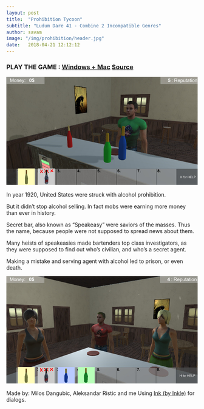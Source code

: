```yaml
---
layout: post
title:  "Prohibition Tycoon"
subtitle: "Ludum Dare 41 - Combine 2 Incompatible Genres"
author: savam
image: "/img/prohibition/header.jpg"
date:   2018-04-21 12:12:12
---
```


### PLAY THE GAME : [Windows + Mac](https://gamejolt.com/games/prohibition_tycoon/335270)  [Source](https://bitbucket.org/RusChe/ludumdare2018)

<img class="def_image" src="/img/prohibition/shot1.jpg" />

In year 1920, United States were struck with alcohol prohibition.

But it didn’t stop alcohol selling. In fact mobs were earning more money than ever in history.

Secret bar, also known as “Speakeasy” were saviors of the masses. Thus the name, because people were not supposed to spread news about them.

Many heists of speakeasies made bartenders top class investigators, as they were supposed to find out who’s civilian, and who’s a secret agent.

Making a mistake and serving agent with alcohol led to prison, or even death.

<img class="def_image" src="/img/prohibition/shot2.jpg" />

Made by: Milos Dangubic, Aleksandar Ristic and me
Using [Ink (by Inkle)](https://www.inklestudios.com/ink/) for dialogs.
